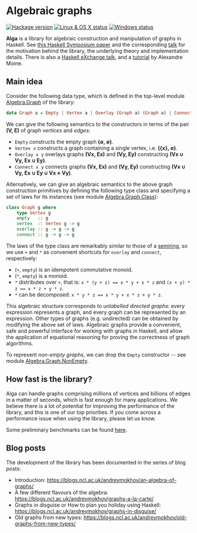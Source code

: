 # Algebraic graphs

[![Hackage version](https://img.shields.io/hackage/v/algebraic-graphs.svg?label=Hackage)](https://hackage.haskell.org/package/algebraic-graphs) [![Linux & OS X status](https://img.shields.io/travis/snowleopard/alga/master.svg?label=Linux%20%26%20OS%20X)](https://travis-ci.org/snowleopard/alga) [![Windows status](https://img.shields.io/appveyor/ci/snowleopard/alga/master.svg?label=Windows)](https://ci.appveyor.com/project/snowleopard/alga)

**Alga** is a library for algebraic construction and manipulation of graphs in Haskell. See
[this Haskell Symposium paper](https://github.com/snowleopard/alga-paper) and the
corresponding [talk](https://www.youtube.com/watch?v=EdQGLewU-8k) for the motivation
behind the library, the underlying theory and implementation details. There is also a
[Haskell eXchange talk](https://skillsmatter.com/skillscasts/10635-algebraic-graphs), 
and a [tutorial](https://nobrakal.github.io/alga-tutorial) by Alexandre Moine.

## Main idea

Consider the following data type, which is defined in the top-level module
[Algebra.Graph](http://hackage.haskell.org/package/algebraic-graphs/docs/Algebra-Graph.html)
of the library:

```haskell
data Graph a = Empty | Vertex a | Overlay (Graph a) (Graph a) | Connect (Graph a) (Graph a)
```

We can give the following semantics to the constructors in terms of the pair **(V, E)** of graph *vertices* and *edges*:

* `Empty` constructs the empty graph **(∅, ∅)**.
* `Vertex x` constructs a graph containing a single vertex, i.e. **({x}, ∅)**.
* `Overlay x y` overlays graphs **(Vx, Ex)** and **(Vy, Ey)** constructing **(Vx ∪ Vy, Ex ∪ Ey)**.
* `Connect x y` connects graphs **(Vx, Ex)** and **(Vy, Ey)** constructing **(Vx ∪ Vy, Ex ∪ Ey ∪ Vx × Vy)**.

Alternatively, we can give an algebraic semantics to the above graph construction primitives by defining the following
type class and specifying a set of laws for its instances (see module [Algebra.Graph.Class](http://hackage.haskell.org/package/algebraic-graphs/docs/Algebra-Graph-Class.html)):

```haskell
class Graph g where
    type Vertex g
    empty   :: g
    vertex  :: Vertex g -> g
    overlay :: g -> g -> g
    connect :: g -> g -> g
```

The laws of the type class are remarkably similar to those of a [semiring](https://en.wikipedia.org/wiki/Semiring),
so we use `+` and `*` as convenient shortcuts for `overlay` and `connect`, respectively:

* (`+`, `empty`) is an idempotent commutative monoid.
* (`*`, `empty`) is a monoid.
* `*` distributes over `+`, that is: `x * (y + z) == x * y + x * z` and `(x + y) * z == x * z + y * z`.
* `*` can be decomposed: `x * y * z == x * y + x * z + y * z`.

This algebraic structure corresponds to *unlabelled directed graphs*: every expression represents a graph, and every
graph can be represented by an expression. Other types of graphs (e.g. undirected) can be obtained by modifying the
above set of laws. Algebraic graphs provide a convenient, safe and powerful interface for working with graphs in Haskell,
and allow the application of equational reasoning for proving the correctness of graph algorithms.

To represent *non-empty graphs*, we can drop the `Empty` constructor -- see module
[Algebra.Graph.NonEmpty](http://hackage.haskell.org/package/algebraic-graphs/docs/Algebra-Graph-NonEmpty.html).

## How fast is the library?

Alga can handle graphs comprising millions of vertices and billions of edges in a matter of seconds, which is fast
enough for many applications. We believe there is a lot of potential for improving the performance of the library, and
this is one of our top priorities. If you come across a performance issue when using the library, please let us know.

Some preliminary benchmarks can be found [here](https://github.com/haskell-perf/graphs).

## Blog posts

The development of the library has been documented in the series of blog posts:
* Introduction: https://blogs.ncl.ac.uk/andreymokhov/an-algebra-of-graphs/
* A few different flavours of the algebra: https://blogs.ncl.ac.uk/andreymokhov/graphs-a-la-carte/
* Graphs in disguise or How to plan you holiday using Haskell: https://blogs.ncl.ac.uk/andreymokhov/graphs-in-disguise/
* Old graphs from new types: https://blogs.ncl.ac.uk/andreymokhov/old-graphs-from-new-types/
